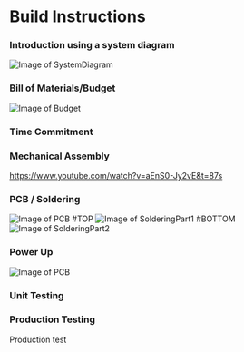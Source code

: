 # Build Instructions
### Introduction using a system diagram
![Image of SystemDiagram](https://thesweeterman.github.io/TBD/SD.PNG)

### Bill of Materials/Budget
![Image of Budget](https://thesweeterman.github.io/TBD/BuildBudget.PNG)

### Time Commitment
### Mechanical Assembly

https://www.youtube.com/watch?v=aEnS0-Jy2vE&t=87s
### PCB / Soldering
![Image of PCB](https://thesweeterman.github.io/TBD/PCB.PNG)
#TOP
![Image of SolderingPart1](https://thesweeterman.github.io/TBD/SolderingPart1.PNG)
#BOTTOM
![Image of SolderingPart2](https://thesweeterman.github.io/TBD/SolderingPart2.PNG)

### Power Up
![Image of PCB](https://thesweeterman.github.io/TBD/PowerUp.PNG)

### Unit Testing
### Production Testing
Production test
